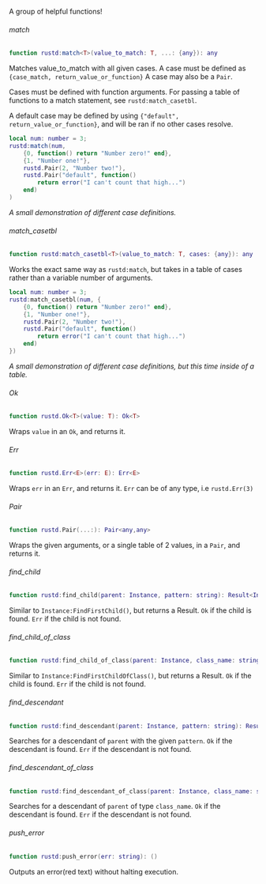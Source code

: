 A group of helpful functions!
###### match
```lua
function rustd:match<T>(value_to_match: T, ...: {any}): any
```
Matches value_to_match with all given cases.
A case must be defined as `{case_match, return_value_or_function}`
A case may also be a `Pair`.

Cases must be defined with function arguments. For passing a table of functions to a match statement, see `rustd:match_casetbl`.

A default case may be defined by using `{"default", return_value_or_function}`, and will be ran if no other cases resolve.


```lua
local num: number = 3;
rustd:match(num, 
	{0, function() return "Number zero!" end},
	{1, "Number one!"},
	rustd.Pair(2, "Number two!"),
	rustd.Pair("default", function() 
		return error("I can't count that high...") 
	end)
)
```
*A small demonstration of different case definitions.*

###### match_casetbl
```lua
function rustd:match_casetbl<T>(value_to_match: T, cases: {any}): any
```
Works the exact same way as `rustd:match`, but takes in a table of cases rather than a variable number of arguments.


```lua
local num: number = 3;
rustd:match_casetbl(num, {
	{0, function() return "Number zero!" end},
	{1, "Number one!"},
	rustd.Pair(2, "Number two!"),
	rustd.Pair("default", function() 
		return error("I can't count that high...") 
	end)
})
```
*A small demonstration of different case definitions, but this time inside of a table.*

###### Ok
```lua
function rustd.Ok<T>(value: T): Ok<T>
```
Wraps `value` in an `Ok`, and returns it.

###### Err
```lua
function rustd.Err<E>(err: E): Err<E>
```
Wraps `err` in an `Err`, and returns it.
`Err` can be of any type, i.e `rustd.Err(3)`

###### Pair
```lua
function rustd.Pair(...:): Pair<any,any>
```
Wraps the given arguments, or a single table of 2 values, in a `Pair`, and returns it.

###### find_child
```lua
function rustd:find_child(parent: Instance, pattern: string): Result<Instance,string>
```
Similar to `Instance:FindFirstChild()`, but returns a Result.
`Ok` if the child is found.
`Err` if the child is not found.

###### find_child_of_class
```lua
function rustd:find_child_of_class(parent: Instance, class_name: string): Result<Instance,string>
```
Similar to `Instance:FindFirstChildOfClass()`, but returns a Result.
`Ok` if the child is found.
`Err` if the child is not found.

###### find_descendant
```lua
function rustd:find_descendant(parent: Instance, pattern: string): Result<Instance,string>
```
Searches for a descendant of `parent` with the given `pattern`.
`Ok` if the descendant is found.
`Err` if the descendant is not found.

###### find_descendant_of_class
```lua
function rustd:find_descendant_of_class(parent: Instance, class_name: string): Result<Instance,string>
```
Searches for a descendant of `parent` of type `class_name`.
`Ok` if the descendant is found.
`Err` if the descendant is not found.

###### push_error
```lua
function rustd:push_error(err: string): ()
```
Outputs an error(red text) without halting execution.
